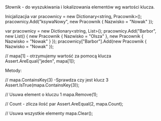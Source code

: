 ﻿Słownik - do wyszukiwania i lokalizowania elementów wg wartości klucza. 

Inicjalizacjia
var pracownicy = new Dictionary<string, Pracownik>();
            pracownicy.Add("ksywaNowy", new Pracownik { Nazwisko = "Nowak" });



var pracownicy = new Dictionary<string, List<Pracownik>>();
            pracownicy.Add("Barbor", new List<Pracownik>() { new Pracownik { Nazwisko = "Olsza" }, new Pracownik { Nazwisko = "Nowak" } });
            pracownicy["Barbor"].Add(new Pracownik { Nazwisko = "Nowak" });




 // mapa[1]  - otrzymujemy wartość za pomocą klucza
            Assert.AreEqual("jeden", mapa[1]);

Metody:

// mapa.ContainsKey(3) -Sprawdza czy jest klucz 3
Assert.IsTrue(mapa.ContainsKey(3));

// Usuwa element o kluczu 1
mapa.Remove(1);

// Count - zlicza ilość par
Assert.AreEqual(2, mapa.Count);

// Usuwa wszystkie elementy
mapa.Clear();




